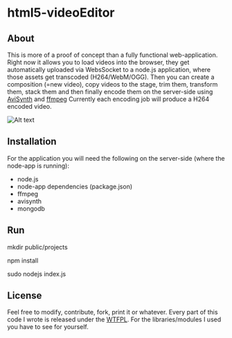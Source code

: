 html5-videoEditor
=================

About
-----

This is more of a proof of concept than a fully functional web-application.
Right now it allows you to load videos into the browser, they get automatically uploaded via WebsSocket to a node.js application, where those assets get transcoded (H264/WebM/OGG).
Then you can  create a composition (=new video), copy videos to the stage, trim them, transform them, stack them and then finally encode them on the server-side using [AviSynth](http://www.avisynth.org) and [ffmpeg](http://www.ffmpeg.org)
Currently each encoding job will produce a H264 encoded video.

![Alt text](/screenshot.jpg "Screenshot")

Installation
------------

For the application you will need the following on the server-side (where the node-app is running):

* node.js
* node-app dependencies (package.json)
* ffmpeg
* avisynth
* mongodb

Run
------------
mkdir public/projects

npm install

sudo nodejs index.js


License
-------
Feel free to modify, contribute, fork, print it or whatever.
Every part of this code I wrote is released under the [WTFPL](http://www.wtfpl.net/).
For the libraries/modules I used you have to see for yourself.
